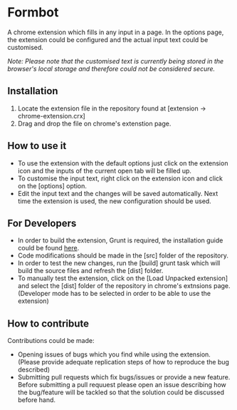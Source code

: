 Formbot
============

A chrome extension which fills in any input in a page. In the options page, the extension could be configured and the actual input text could be customised.

_Note: Please note that the customised text is currently being stored in the browser's local storage and therefore could not be considered secure._

Installation
------------

1. Locate the extension file in the repository found at [extension -> chrome-extension.crx]
2. Drag and drop the file on chrome's extenstion page.

How to use it
-------------

- To use the extension with the default options just click on the extension icon and the inputs of the current open tab will be filled up.
- To customise the input text, right click on the extension icon and click on the [options] option.
- Edit the input text and the changes will be saved automatically. Next time the extension is used, the new configuration should be used.

For Developers
--------------

- In order to build the extension, Grunt is required, the installation guide could be found [here](http://gruntjs.com/installing-grunt). 
- Code modifications should be made in the [src] folder of the repository.
- In order to test the new changes, run the [build] grunt task which will build the source files and refresh the [dist] folder.
- To manually test the extension, click on the [Load Unpacked extension] and select the [dist] folder of the repository in chrome's extnsions page. (Developer mode has to be selected in order to be able to use the extension)

How to contribute
-----------------

Contributions could be made: 
- Opening issues of bugs which you find while using the extension. (Please provide adequate replication steps of how to reproduce the bug described)
- Submitting pull requests which fix bugs/issues or provide a new feature. Before submitting a pull requuest please open an issue describing how the bug/feature will be tackled so that the solution could be discussed before hand.
